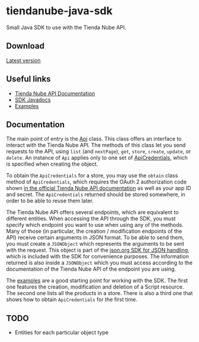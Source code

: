 tiendanube-java-sdk
===================

Small Java SDK to use with the Tienda Nube API.


## Download

[Latest version](https://github.com/TiendaNube/tiendanube-java-sdk/raw/master/dist/tiendanube-java-sdk.jar)


## Useful links

* [Tienda Nube API Documentation](https://github.com/TiendaNube/api-docs)
* [SDK Javadocs](http://tiendanube.github.io/tiendanube-java-sdk/index.html)
* [Examples](https://github.com/TiendaNube/tiendanube-java-sdk/tree/master/src/test/java/com/tiendanube/apisdk)


## Documentation


The main point of entry is the [Api](http://tiendanube.github.io/tiendanube-java-sdk/index.html?com/tiendanube/apisdk/Api.html) class. This class offers an interface to interact with the Tienda Nube API. The methods of this class let you send requests to the API, using `list` (and `nextPage`), `get`, `store`, `create`, `update`, or `delete`. An instance of `Api` applies only to one set of [ApiCredentials](http://tiendanube.github.io/tiendanube-java-sdk/index.html?com/tiendanube/apisdk/ApiCredentials.html), which is specified when creating the object. 

To obtain the `ApiCredentials` for a store, you may use the `obtain` class method of `ApiCredentials`, which requires the OAuth 2 authorization code shown [in the official Tienda Nube API documentation](https://github.com/TiendaNube/api-docs/blob/master/resources/authentication.md#authorization-flow) as well as your app ID and secret. The `ApiCredentials` returned should be stored somewhere, in order to be able to reuse them later.

The Tienda Nube API offers several endpoints, which are equivalent to different entities. When accessing the API through the SDK, you must specify which endpoint you want to use when using any of the methods. Many of those (in particular, the creation / modification endpoints of the API) receive certain arguments in JSON format. To be able to send them, you must create a `JSONObject` which represents the arguments to be sent with the request. This object is part of the [json.org SDK for JSON handling](http://json.org/java/), which is included with the SDK for convenience purposes. The information returned is also inside a `JSONObject` which you must access according to the documentation of the Tienda Nube API of the endpoint you are using.

The [examples](https://github.com/TiendaNube/tiendanube-java-sdk/tree/master/src/test/java/com/tiendanube/apisdk) are a good starting point for working with the SDK. The first one features the creation, modification and deletion of a Script resource. The second one lists all the products in a store. There is also a third one that shows how to obtain `ApiCredentials` for the first time.


## TODO

* Entities for each particular object type
